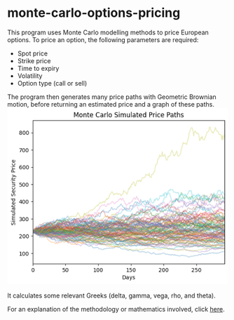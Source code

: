 # monte-carlo-options-pricing
This program uses Monte Carlo modelling methods to price European options. To price an option, the 
following parameters are required:
- Spot price
- Strike price
- Time to expiry
- Volatility
- Option type (call or sell)

The program then generates many price paths with Geometric Brownian motion, before returning an estimated price and a graph of these paths.
![Graph of many simulated price paths over time](/graph.png)

It calculates some relevant Greeks (delta, gamma, vega, rho, and theta).

For an explanation of the methodology or mathematics involved, click [here](definitions.md).